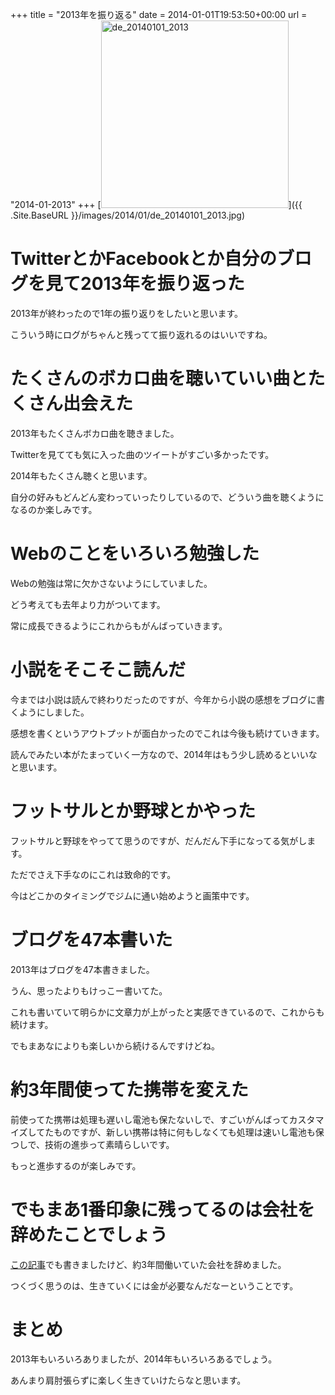 +++
title = "2013年を振り返る"
date = 2014-01-01T19:53:50+00:00
url = "2014-01-2013"
+++
[<img src="{{ .Site.BaseURL }}/images/2014/01/de_20140101_2013.jpg" alt="de_20140101_2013" width="300" height="300" class="aligncenter size-full wp-image-1025" srcset="{{ .Site.BaseURL }}/images/2014/01/de_20140101_2013.jpg 300w, {{ .Site.BaseURL }}/images/2014/01/de_20140101_2013-150x150.jpg 150w" sizes="(max-width: 300px) 100vw, 300px" />]({{ .Site.BaseURL }}/images/2014/01/de_20140101_2013.jpg)

# TwitterとかFacebookとか自分のブログを見て2013年を振り返った

2013年が終わったので1年の振り返りをしたいと思います。
  
こういう時にログがちゃんと残ってて振り返れるのはいいですね。

# たくさんのボカロ曲を聴いていい曲とたくさん出会えた

2013年もたくさんボカロ曲を聴きました。
  
Twitterを見てても気に入った曲のツイートがすごい多かったです。
  
2014年もたくさん聴くと思います。
  
自分の好みもどんどん変わっていったりしているので、どういう曲を聴くようになるのか楽しみです。

# Webのことをいろいろ勉強した

Webの勉強は常に欠かさないようにしていました。
  
どう考えても去年より力がついてます。
  
常に成長できるようにこれからもがんばっていきます。

# 小説をそこそこ読んだ

今までは小説は読んで終わりだったのですが、今年から小説の感想をブログに書くようにしました。
  
感想を書くというアウトプットが面白かったのでこれは今後も続けていきます。
  
読んでみたい本がたまっていく一方なので、2014年はもう少し読めるといいなと思います。

# フットサルとか野球とかやった

フットサルと野球をやってて思うのですが、だんだん下手になってる気がします。
  
ただでさえ下手なのにこれは致命的です。
  
今はどこかのタイミングでジムに通い始めようと画策中です。

# ブログを47本書いた

2013年はブログを47本書きました。
  
うん、思ったよりもけっこー書いてた。
  
これも書いていて明らかに文章力が上がったと実感できているので、これからも続けます。
  
でもまあなによりも楽しいから続けるんですけどね。

# 約3年間使ってた携帯を変えた

前使ってた携帯は処理も遅いし電池も保たないしで、すごいがんばってカスタマイズしてたものですが、新しい携帯は特に何もしなくても処理は速いし電池も保つしで、技術の進歩って素晴らしいです。
  
もっと進歩するのが楽しみです。

# でもまあ1番印象に残ってるのは会社を辞めたことでしょう

[この記事](http://5000164.jp/2013-06-retire/ "休職して退職してやっとわかったこと")でも書きましたけど、約3年間働いていた会社を辞めました。
  
つくづく思うのは、生きていくには金が必要なんだなーということです。 

# まとめ

2013年もいろいろありましたが、2014年もいろいろあるでしょう。
  
あんまり肩肘張らずに楽しく生きていけたらなと思います。